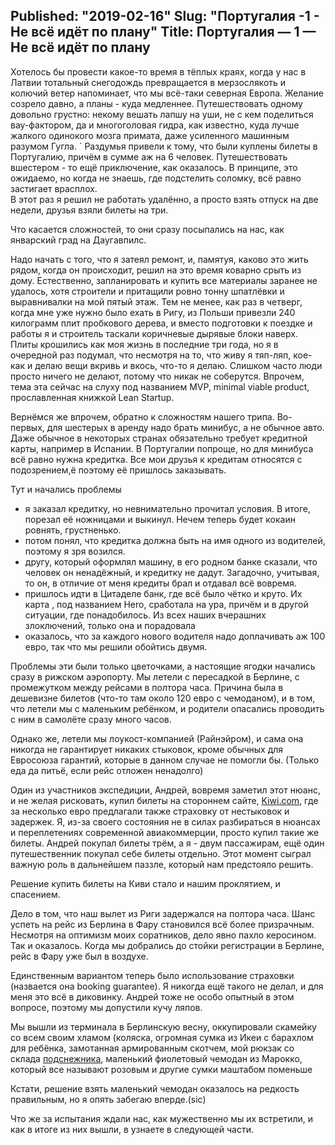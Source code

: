 Published: "2019-02-16"
Slug: "Португалия -1 - Не всё идёт по плану" 
Title: Португалия — 1 — Не всё идёт по плану
---------------------------------------------------------------------------
Хотелось бы провести какое-то время в тёплых краях, когда у нас в Латвии
тотальный снегодождь превращается в мерзослякоть и колючий ветер
напоминает, что мы всё-таки северная Европа. Желание созрело давно, а
планы - куда медленнее. Путешествовать одному довольно грустно: некому
вешать лапшу на уши, не с кем поделиться вау-фактором, да и многоголовая
гидра, как известно, куда лучше жалкого одинокого мозга примата, даже
усиленного машинным разумом Гугла.
`
Раздумья привели к тому, что были куплены билеты в Португалию, причём в
сумме аж на 6 человек. Путешествовать вшестером - то ещё приключение,
как оказалось. В принципе, это ожидаемо, но когда не знаешь, где
подстелить соломку, всё равно застигает врасплох.  
В этот раз я решил не работать удалённо, а просто взять отпуск на две
недели, друзья взяли билеты на три. 

Что касается сложностей, то они сразу посыпались на нас, как январский
град на Даугавпилс.

Надо начать с того, что я затеял ремонт, и, памятуя, каково это жить
рядом, когда он происходит, решил на это время коварно срыть из дому.
Естественно, запланировать и купить все материалы заранее не удалось,
хотя строители и притащили ровно тонну шпатлёвки и выравнивалки на мой
пятый этаж. Тем не менее, как раз в четверг, когда мне уже нужно было
ехать в Ригу, из Польши привезли 240 килограмм плит пробкового дерева, и
вместо подготовки к поездке и работы я и строитель таскали коричневые
дырявые блоки наверх. Плиты крошились как моя жизнь в последние три
года, но я в очередной раз подумал, что несмотря на то, что живу я
тяп-ляп, кое-как и делаю вещи вкривь и вкось, что-то я делаю. Слишком
часто люди просто ничего не делают, потому что никак не соберутся.
Впрочем, тема эта сейчас на слуху под названием MVP, minimal viable
produсt, прославленная книжкой Lean Startup.
 
Вернёмся же впрочем, обратно к сложностям нашего трипа. Во-первых, для
шестерых в аренду надо брать минибус, а не обычное авто. Даже обычное в
некоторых странах обязательно требует кредитной карты, например в
Испании. В Португалии попроще, но для минибуса всё равно нужна кредитка.
Все мои друзья к кредитам относятся с подозрением,ё поэтому её пришлось
заказывать.

Тут и начались проблемы

- я заказал кредитку, но невнимательно прочитал условия. В итоге,
  порезал её ножницами и выкинул. Нечем теперь будет кокаин ровнять,
  грустненько.
- потом понял, что кредитка должна быть на имя одного из водителей,
  поэтому я зря возился.
- другу, который оформлял машину, в его родном банке сказали, что
  человек он ненадёжный, и кредитку не дадут. Загадочно, учитывая, то
  он, в отличие от меня кредиты брал и отдавал всё вовремя.
- пришлось идти в Цитаделе банк, где всё было чётко и круто. Их карта ,
  под названием Hero, сработала на ура, причём и в другой ситуации, где
  понадобилось. Из всех наших вчерашних злоключений, только она и
  порадовала
- оказалось, что за каждого нового водителя надо доплачивать аж 100
  евро, так что мы решили обойтись двумя.
  
Проблемы эти были только цветочками, а настоящие ягодки начались сразу в
рижском аэропорту. Мы летели с пересадкой в Берлине, с промежутком между
рейсами в полтора часа. Причина была в дешевизне билетов (что-то там
около 120 евро с чемоданом), и в том, что летели мы с маленьким
ребёнком, и родители опасались проводить с ним в самолёте сразу много
часов.

Однако же, летели мы лоукост-компанией (Райнэйром), и сама она никогда 
не гарантирует никаких стыковок, кроме обычных для Евросоюза гарантий,
которые в данном случае не помогли бы. (Только еда да питьё, если рейс
отложен ненадолго)

Один из участников экспедиции, Андрей, вовремя заметил этот нюанс, и не
желая рисковать, купил билеты на стороннем сайте,
[Kiwi.com](https://Kiwi.com), где за несколько евро предлагали также
страховку от нестыковок и задержек. Я, из-за своего состояния не в силах
разбираться в нюансах и переплетениях современной авиакоммерции, просто
купил такие же билеты. Андрей покупал билеты трём, а я - двум
пассажирам, ещё один путешественник покупал себе билеты отдельно. Этот
момент сыграл важную роль в дальнейшем паззле, который нам предстояло
решить.

Решение купить билеты на Киви стало и нашим проклятием, и спасением. 

Дело в том, что наш вылет из Риги задержался на полтора часа. Шанс
успеть на рейс из Берлина в Фару становился всё более призрачным.
Несмотря на оптимизм моих соратников, дело явно пахло керосином. Так и
оказалось. Когда мы добрались до стойки регистрации в Берлине, рейс в
Фару уже был в воздухе.

Единственным вариантом теперь было использование страховки (назвается
она booking guarantee). Я никогда ещё такого не делал, и для меня это
всё в диковинку. Андрей тоже не особо опытный в этом вопросе, поэтому мы
допустили кучу ляпов.

Мы вышли из терминала в Берлинскую весну, оккупировали скамейку со всем
своим хламом (коляска, огромная сумка из Икеи с барахлом для ребёнка, 
замотанная армированным скотчем, мой рюкзак со склада
[подснежника](http://sniegpulkstenite.lv), маленький фиолетовый чемодан
из Марокко, который все называют розовым и другие сумки маштабом
поменьше

Кстати, решение взять маленький чемодан оказалось на редкость
правильным, но я опять забегаю вперде.(sic)

Что же за испытания ждали нас, как мужественно мы их встретили, и как в
итоге из них вышли, в узнаете в следующей части.

